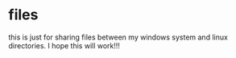 # files
this is just for sharing files between my windows system and linux directories. I hope this will work!!!
